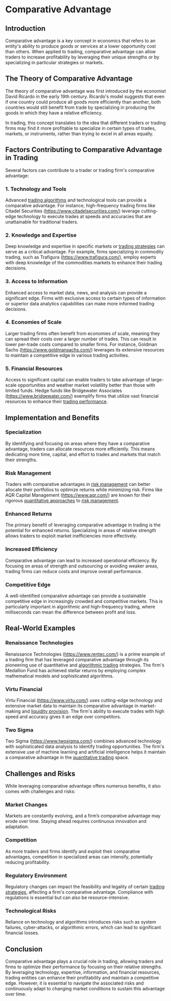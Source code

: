 # Comparative Advantage

## Introduction

Comparative advantage is a key concept in economics that refers to an entity's ability to produce goods or services at a lower opportunity cost than others. When applied to trading, comparative advantage can allow traders to increase profitability by leveraging their unique strengths or by specializing in particular strategies or markets.

## The Theory of Comparative Advantage

The theory of comparative advantage was first introduced by the economist David Ricardo in the early 19th century. Ricardo's model suggests that even if one country could produce all goods more efficiently than another, both countries would still benefit from trade by specializing in producing the goods in which they have a relative efficiency.

In trading, this concept translates to the idea that different traders or trading firms may find it more profitable to specialize in certain types of trades, markets, or instruments, rather than trying to excel in all areas equally.

## Factors Contributing to Comparative Advantage in Trading

Several factors can contribute to a trader or trading firm's comparative advantage:

### 1. **Technology and Tools**
Advanced [trading algorithms](../t/trading_algorithms.md) and technological tools can provide a comparative advantage. For instance, high-frequency trading firms like Citadel Securities (https://www.citadelsecurities.com/) leverage cutting-edge technology to execute trades at speeds and accuracies that are unattainable for traditional traders.

### 2. **Knowledge and Expertise**
Deep knowledge and expertise in specific markets or [trading strategies](../t/trading_strategies.md) can serve as a critical advantage. For example, firms specializing in commodity trading, such as Trafigura (https://www.trafigura.com/), employ experts with deep knowledge of the commodities markets to enhance their trading decisions.

### 3. **Access to Information**
Enhanced access to market data, news, and analysis can provide a significant edge. Firms with exclusive access to certain types of information or superior data analytics capabilities can make more informed trading decisions.

### 4. **Economies of Scale**
Larger trading firms often benefit from economies of scale, meaning they can spread their costs over a larger number of trades. This can result in lower per-trade costs compared to smaller firms. For instance, Goldman Sachs (https://www.goldmansachs.com/) leverages its extensive resources to maintain a competitive edge in various trading activities.

### 5. **Financial Resources**
Access to significant capital can enable traders to take advantage of large-scale opportunities and weather market volatility better than those with limited funds. Hedge funds like Bridgewater Associates (https://www.bridgewater.com/) exemplify firms that utilize vast financial resources to enhance their [trading performance](../t/trading_performance.md).

## Implementation and Benefits

### Specialization
By identifying and focusing on areas where they have a comparative advantage, traders can allocate resources more efficiently. This means dedicating more time, capital, and effort to trades and markets that match their strengths.

### Risk Management
Traders with comparative advantages in [risk management](../r/risk_management.md) can better allocate their portfolios to optimize returns while minimizing risk. Firms like AQR Capital Management (https://www.aqr.com/) are known for their rigorous [quantitative approaches](../q/quantitative_approaches.md) to [risk management](../r/risk_management.md).

### Enhanced Returns
The primary benefit of leveraging comparative advantage in trading is the potential for enhanced returns. Specializing in areas of relative strength allows traders to exploit market inefficiencies more effectively.

### Increased Efficiency
Comparative advantage can lead to increased operational efficiency. By focusing on areas of strength and outsourcing or avoiding weaker areas, trading firms can reduce costs and improve overall performance.

### Competitive Edge
A well-identified comparative advantage can provide a sustainable competitive edge in increasingly crowded and competitive markets. This is particularly important in algorithmic and high-frequency trading, where milliseconds can mean the difference between profit and loss.

## Real-World Examples

### Renaissance Technologies
Renaissance Technologies (https://www.rentec.com/) is a prime example of a trading firm that has leveraged comparative advantage through its pioneering use of quantitative and [algorithmic trading](../a/algorithmic_trading.md) strategies. The firm's Medallion Fund has achieved stellar returns by employing complex mathematical models and sophisticated algorithms.

### Virtu Financial
Virtu Financial (https://www.virtu.com/) uses cutting-edge technology and extensive market data to maintain its comparative advantage in market-making and [liquidity provision](../l/liquidity_provision.md). The firm's ability to execute trades with high speed and accuracy gives it an edge over competitors.

### Two Sigma
Two Sigma (https://www.twosigma.com/) combines advanced technology with sophisticated data analysis to identify trading opportunities. The firm's extensive use of machine learning and artificial intelligence helps it maintain a comparative advantage in the [quantitative trading](../q/quantitative_trading.md) space.

## Challenges and Risks

While leveraging comparative advantage offers numerous benefits, it also comes with challenges and risks:

### Market Changes
Markets are constantly evolving, and a firm’s comparative advantage may erode over time. Staying ahead requires continuous innovation and adaptation.

### Competition
As more traders and firms identify and exploit their comparative advantages, competition in specialized areas can intensify, potentially reducing profitability.

### Regulatory Environment
Regulatory changes can impact the feasibility and legality of certain [trading strategies](../t/trading_strategies.md), affecting a firm's comparative advantage. Compliance with regulations is essential but can also be resource-intensive.

### Technological Risks
Reliance on technology and algorithms introduces risks such as system failures, cyber-attacks, or algorithmic errors, which can lead to significant financial losses.

## Conclusion

Comparative advantage plays a crucial role in trading, allowing traders and firms to optimize their performance by focusing on their relative strengths. By leveraging technology, expertise, information, and financial resources, trading entities can enhance their profitability and maintain a competitive edge. However, it is essential to navigate the associated risks and continuously adapt to changing market conditions to sustain this advantage over time.